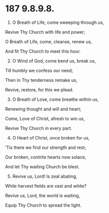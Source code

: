 # 187 9.8.9.8.

1.  O Breath of Life, come sweeping through us,

Revive Thy Church with life and power;

O Breath of Life, come, cleanse, renew us,

And fit Thy Church to meet this hour.

2.  O Wind of God, come bend us, break us,

Till humbly we confess our need;

Then in Thy tenderness remake us,

Revive, restore, for this we plead.

3.  O Breath of Love, come breathe within us,

Renewing thought and will and heart;

Come, Love of Christ, afresh to win us,

Revive Thy Church in every part.

4.  O Heart of Christ, once broken for us,

’Tis there we find our strength and rest;

Our broken, contrite hearts now solace,

And let Thy waiting Church be blest.

5.  Revive us, Lord! Is zeal abating,

While harvest fields are vast and white?

Revive us, Lord, the world is waiting,

Equip Thy Church to spread the light.

